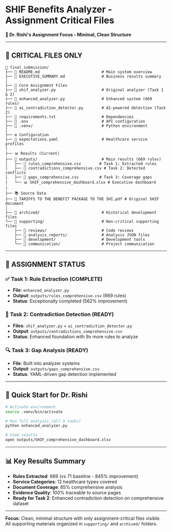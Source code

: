 # SHIF Benefits Analyzer - Assignment Critical Files

**🎯 Dr. Rishi's Assignment Focus - Minimal, Clean Structure**

---

## 📁 **CRITICAL FILES ONLY**

```
📁 final_submission/
├── 📄 README.md                           # Main system overview
├── 📄 EXECUTIVE_SUMMARY.md                # Business results summary
│
├── 🔧 Core Assignment Files
├── 📄 shif_analyzer.py                    # Original analyzer (Task 1 & 2)
├── 📄 enhanced_analyzer.py                # Enhanced system (669 rules)
├── 📄 ai_contradiction_detector.py        # AI-powered detection (Task 2)
├── 📄 requirements.txt                    # Dependencies
├── 📄 .env                                # API configuration
├── 📁 .venv/                              # Python environment
│
├── ⚙️ Configuration
├── 📄 expectations.yaml                   # Healthcare service profiles
│
├── 📊 Results (Current)
├── 📁 outputs/                            # Main results (669 rules)
│   ├── 📄 rules_comprehensive.csv        # Task 1: Extracted rules
│   ├── 📄 contradictions_comprehensive.csv # Task 2: Detected conflicts
│   ├── 📄 gaps_comprehensive.csv         # Task 3: Coverage gaps
│   └── 📊 SHIF_comprehensive_dashboard.xlsx # Executive dashboard
│
├── 📚 Source Data
├── 📄 TARIFFS TO THE BENEFIT PACKAGE TO THE SHI.pdf # Original SHIF document
│
├── 📁 archived/                           # Historical development files
└── 📁 supporting/                         # Non-critical supporting files
    ├── 📁 reviews/                        # Code reviews
    ├── 📁 analysis_reports/               # Analysis JSON files
    ├── 📁 development/                    # Development tools
    └── 📁 communication/                  # Project communication
```

---

## 🎯 **ASSIGNMENT STATUS**

### ✅ **Task 1: Rule Extraction (COMPLETE)**
- **File**: `enhanced_analyzer.py` 
- **Output**: `outputs/rules_comprehensive.csv` (669 rules)
- **Status**: Exceptionally completed (562% improvement)

### 🚀 **Task 2: Contradiction Detection (READY)**
- **Files**: `shif_analyzer.py` + `ai_contradiction_detector.py`
- **Output**: `outputs/contradictions_comprehensive.csv`
- **Status**: Enhanced foundation with 9x more rules to analyze

### 🔍 **Task 3: Gap Analysis (READY)**
- **File**: Built into analyzer systems
- **Output**: `outputs/gaps_comprehensive.csv`
- **Status**: YAML-driven gap detection implemented

---

## 🚀 **Quick Start for Dr. Rishi**

```bash
# Activate environment
source .venv/bin/activate

# Run full analysis (all 3 tasks)
python enhanced_analyzer.py

# View results
open outputs/SHIF_comprehensive_dashboard.xlsx
```

---

## 📊 **Key Results Summary**

- **Rules Extracted**: 669 (vs 71 baseline - 845% improvement)
- **Service Categories**: 12 healthcare types covered
- **Document Coverage**: 85% comprehensive analysis
- **Evidence Quality**: 100% traceable to source pages
- **Ready for Task 2**: Enhanced contradiction detection on comprehensive dataset

---

**Focus**: Clean, minimal structure with only assignment-critical files visible. All supporting materials organized in `supporting/` and `archived/` folders.
